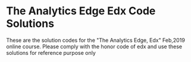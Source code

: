 # The Analytics Edge Edx Code Solutions
These are the solution codes for the "The Analytics Edge, Edx" Feb,2019 online course. Please comply with the honor code of edx and use these solutions for reference purpose only
